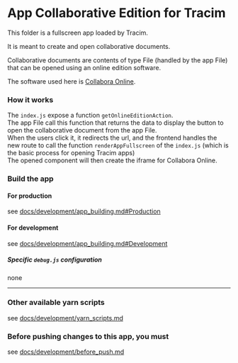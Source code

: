 App Collaborative Edition for Tracim
===================

This folder is a fullscreen app loaded by Tracim.

It is meant to create and open collaborative documents.

Collaborative documents are contents of type File (handled by the app File) that can be opened using an online edition software.

The software used here is [Collabora Online](https://www.collaboraoffice.com/collabora-online/).

### How it works

The `index.js` expose a function `getOnlineEditionAction`.  
The app File call this function that returns the data to display the button to open the collaborative document from the app File.  
When the users click it, it redirects the url, and the frontend handles the new route to call the function `renderAppFullscreen` of the `index.js` (which is the basic process for opening Tracim apps)  
The opened component will then create the iframe for Collabora Online.

### Build the app

#### For production

see [docs/development/app_building.md#Production](/docs/development/app_building.md#production)

#### For development

see [docs/development/app_building.md#Development](/docs/development/app_building.md#development)

##### Specific `debug.js` configuration
none

___

### Other available yarn scripts

see [docs/development/yarn_scripts.md](/docs/development/advanced/yarn_scripts.md)

### Before pushing changes to this app, you must

see [docs/development/before_push.md](/docs/development/before_push.md)
